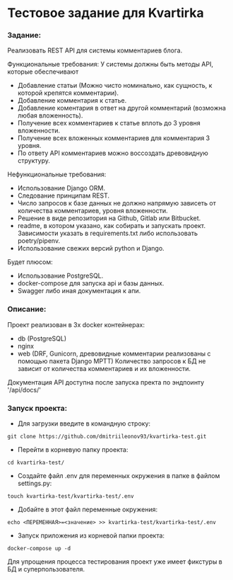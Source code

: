 # Тестовое задание для Kvartirka

### Задание:
Реализовать REST API для системы комментариев блога.

Функциональные требования: 
У системы должны быть методы API, которые обеспечивают 
- Добавление статьи (Можно чисто номинально, как сущность, к которой крепятся комментарии). 
- Добавление комментария к статье. 
- Добавление коментария в ответ на другой комментарий (возможна любая вложенность). 
- Получение всех комментариев к статье вплоть до 3 уровня вложенности. 
- Получение всех вложенных комментариев для комментария 3 уровня. 
- По ответу API комментариев можно воссоздать древовидную структуру.

Нефункциональные требования: 
- Использование Django ORM. 
- Следование принципам REST. 
- Число запросов к базе данных не должно напрямую зависеть от количества комментариев, уровня вложенности. 
- Решение в виде репозитория на Github, Gitlab или Bitbucket. 
- readme, в котором указано, как собирать и запускать проект. Зависимости указать в requirements.txt либо использовать poetry/pipenv. 
- Использование свежих версий python и Django.

Будет плюсом: 
- Использование PostgreSQL. 
- docker-compose для запуска api и базы данных. 
- Swagger либо иная документация к апи.

### Описание:
Проект реализован в 3х docker контейнерах:
- db (PostgreSQL)
- nginx
- web (DRF, Gunicorn, древовидные комментарии реализованы с помощью пакета Django MPTT)
    Количество запросов к БД не зависит от количества комментариев и их вложенности.

Документация API доступна после запуска пректа по эндпоинту '/api/docs/'

### Запуск проекта:
- Для загрузки введите в командную строку:
```
git clone https://github.com/dmitriileonov93/kvartirka-test.git
```
- Перейти в корневую папку проекта:
```
cd kvartirka-test/
```
- Создайте файл .env для переменных окружения в папке в файлом settings.py:
```
touch kvartirka-test/kvartirka-test/.env
```
- Добайте в этот файл переменные окружения:
```
echo <ПЕРЕМЕННАЯ>=<значение> >> kvartirka-test/kvartirka-test/.env
```
- Запуск приложения из корневой папки проекта:
```
docker-compose up -d
```
Для упрощения процесса тестирования проект уже имеет фикстуры в БД и суперпользователя.
